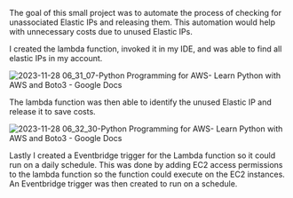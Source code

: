 The goal of this small project was to automate the process of checking for unassociated Elastic IPs and releasing them. This automation would help with unnecessary costs due to unused Elastic IPs. 

I created the lambda function, invoked it in my IDE, and was able to find all elastic IPs in my account.


![2023-11-28 06_31_07-Python Programming for AWS- Learn Python with AWS and Boto3 - Google Docs](https://github.com/jklemens90/Python/assets/95970840/2f0bdb5a-15e5-449a-a0a6-0245d2b5c961)

The lambda function was then able to identify the unused Elastic IP and release it to save costs.


![2023-11-28 06_32_30-Python Programming for AWS- Learn Python with AWS and Boto3 - Google Docs](https://github.com/jklemens90/Python/assets/95970840/24804404-3f04-494d-aae6-e4f843492f28)

Lastly I created a Eventbridge trigger for the Lambda function so it could run on a daily schedule. This was done by adding EC2 access permissions to the lambda function so the function could execute on the EC2 instances. An Eventbridge trigger was then created to run on a schedule. 
